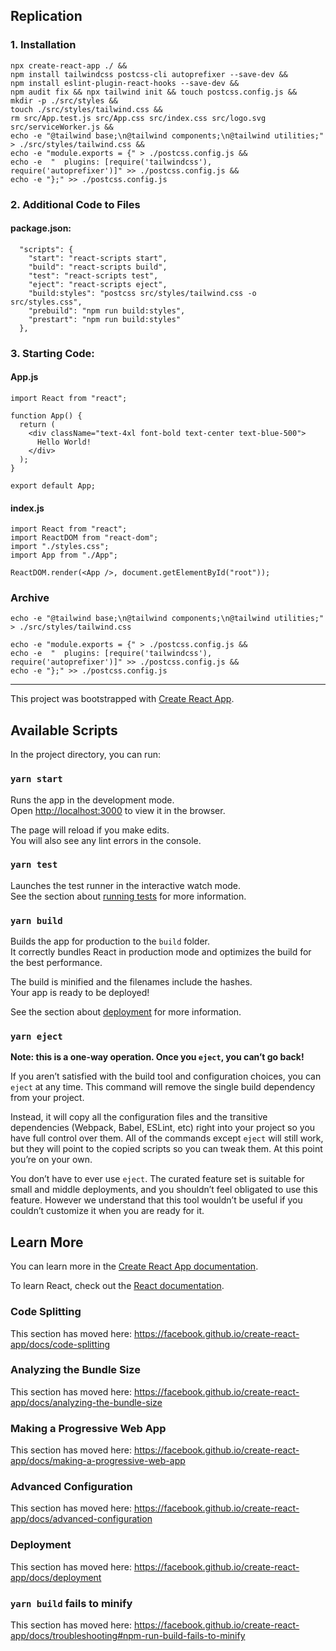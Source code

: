 ## Replication

### 1. Installation

```
npx create-react-app ./ && 
npm install tailwindcss postcss-cli autoprefixer --save-dev && 
npm install eslint-plugin-react-hooks --save-dev && 
npm audit fix && npx tailwind init && touch postcss.config.js && 
mkdir -p ./src/styles && 
touch ./src/styles/tailwind.css && 
rm src/App.test.js src/App.css src/index.css src/logo.svg src/serviceWorker.js &&
echo -e "@tailwind base;\n@tailwind components;\n@tailwind utilities;" > ./src/styles/tailwind.css &&
echo -e "module.exports = {" > ./postcss.config.js &&
echo -e  "  plugins: [require('tailwindcss'), require('autoprefixer')]" >> ./postcss.config.js &&
echo -e "};" >> ./postcss.config.js
```

### 2. Additional Code to Files

#### package.json:

```
  "scripts": {
    "start": "react-scripts start",
    "build": "react-scripts build",
    "test": "react-scripts test",
    "eject": "react-scripts eject",
    "build:styles": "postcss src/styles/tailwind.css -o src/styles.css",
    "prebuild": "npm run build:styles",
    "prestart": "npm run build:styles"
  },
```

### 3. Starting Code:

#### App.js

```
import React from "react";

function App() {
  return (
    <div className="text-4xl font-bold text-center text-blue-500">
      Hello World!
    </div>
  );
}

export default App;
```

#### index.js

```
import React from "react";
import ReactDOM from "react-dom";
import "./styles.css";
import App from "./App";

ReactDOM.render(<App />, document.getElementById("root"));
```

### Archive

```
echo -e "@tailwind base;\n@tailwind components;\n@tailwind utilities;" > ./src/styles/tailwind.css
```

```
echo -e "module.exports = {" > ./postcss.config.js &&
echo -e  "  plugins: [require('tailwindcss'), require('autoprefixer')]" >> ./postcss.config.js &&
echo -e "};" >> ./postcss.config.js
```

---

This project was bootstrapped with [Create React App](https://github.com/facebook/create-react-app).

## Available Scripts

In the project directory, you can run:

### `yarn start`

Runs the app in the development mode.<br />
Open [http://localhost:3000](http://localhost:3000) to view it in the browser.

The page will reload if you make edits.<br />
You will also see any lint errors in the console.

### `yarn test`

Launches the test runner in the interactive watch mode.<br />
See the section about [running tests](https://facebook.github.io/create-react-app/docs/running-tests) for more information.

### `yarn build`

Builds the app for production to the `build` folder.<br />
It correctly bundles React in production mode and optimizes the build for the best performance.

The build is minified and the filenames include the hashes.<br />
Your app is ready to be deployed!

See the section about [deployment](https://facebook.github.io/create-react-app/docs/deployment) for more information.

### `yarn eject`

**Note: this is a one-way operation. Once you `eject`, you can’t go back!**

If you aren’t satisfied with the build tool and configuration choices, you can `eject` at any time. This command will remove the single build dependency from your project.

Instead, it will copy all the configuration files and the transitive dependencies (Webpack, Babel, ESLint, etc) right into your project so you have full control over them. All of the commands except `eject` will still work, but they will point to the copied scripts so you can tweak them. At this point you’re on your own.

You don’t have to ever use `eject`. The curated feature set is suitable for small and middle deployments, and you shouldn’t feel obligated to use this feature. However we understand that this tool wouldn’t be useful if you couldn’t customize it when you are ready for it.

## Learn More

You can learn more in the [Create React App documentation](https://facebook.github.io/create-react-app/docs/getting-started).

To learn React, check out the [React documentation](https://reactjs.org/).

### Code Splitting

This section has moved here: https://facebook.github.io/create-react-app/docs/code-splitting

### Analyzing the Bundle Size

This section has moved here: https://facebook.github.io/create-react-app/docs/analyzing-the-bundle-size

### Making a Progressive Web App

This section has moved here: https://facebook.github.io/create-react-app/docs/making-a-progressive-web-app

### Advanced Configuration

This section has moved here: https://facebook.github.io/create-react-app/docs/advanced-configuration

### Deployment

This section has moved here: https://facebook.github.io/create-react-app/docs/deployment

### `yarn build` fails to minify

This section has moved here: https://facebook.github.io/create-react-app/docs/troubleshooting#npm-run-build-fails-to-minify

